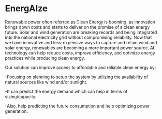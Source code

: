 # EnergAIze

Renewable power often referred as Clean Energy is booming, as innovation brings down costs and starts to deliver on the promise of a clean energy future. Solar and wind generation are breaking records and being integrated into the national electricity grid without compromising reliability.
Now that we have innovative and less-expensive ways to capture and retain wind and solar energy, renewables are becoming a more important power source. 
AI technology can help reduce costs, improve efficiency, and optimize energy practices while producing clean energy.

Our solution can improve access to affordable and reliable clean energy by:

-Focusing on planning to setup the system by utilizing the availability of natural sources like wind and/or sunlight.

-It can predict the energy demand which can help in terms of sizing/capacity.

-Also, help predicting the future consumption and help optimizing power generation.

